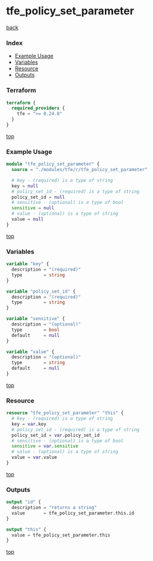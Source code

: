 # tfe_policy_set_parameter

[back](../tfe.md)

### Index

- [Example Usage](#example-usage)
- [Variables](#variables)
- [Resource](#resource)
- [Outputs](#outputs)

### Terraform

```terraform
terraform {
  required_providers {
    tfe = ">= 0.24.0"
  }
}
```

[top](#index)

### Example Usage

```terraform
module "tfe_policy_set_parameter" {
  source = "./modules/tfe/r/tfe_policy_set_parameter"

  # key - (required) is a type of string
  key = null
  # policy_set_id - (required) is a type of string
  policy_set_id = null
  # sensitive - (optional) is a type of bool
  sensitive = null
  # value - (optional) is a type of string
  value = null
}
```

[top](#index)

### Variables

```terraform
variable "key" {
  description = "(required)"
  type        = string
}

variable "policy_set_id" {
  description = "(required)"
  type        = string
}

variable "sensitive" {
  description = "(optional)"
  type        = bool
  default     = null
}

variable "value" {
  description = "(optional)"
  type        = string
  default     = null
}
```

[top](#index)

### Resource

```terraform
resource "tfe_policy_set_parameter" "this" {
  # key - (required) is a type of string
  key = var.key
  # policy_set_id - (required) is a type of string
  policy_set_id = var.policy_set_id
  # sensitive - (optional) is a type of bool
  sensitive = var.sensitive
  # value - (optional) is a type of string
  value = var.value
}
```

[top](#index)

### Outputs

```terraform
output "id" {
  description = "returns a string"
  value       = tfe_policy_set_parameter.this.id
}

output "this" {
  value = tfe_policy_set_parameter.this
}
```

[top](#index)